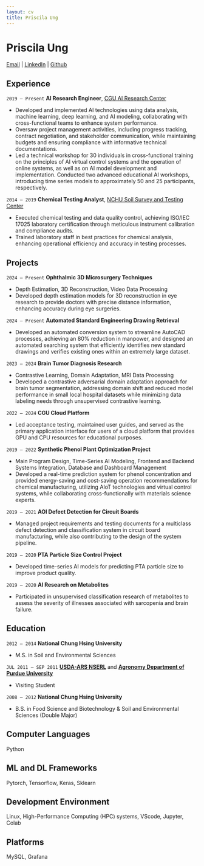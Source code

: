 ```yaml
---
layout: cv
title: Priscila Ung
---
```

# Priscila Ung
<div id="webaddress">
<a href="mailto:pici9218@gmail.com">Email</a>
| <a href="https://www.linkedin.com/in/priscilaung">LinkedIn</a>
| <a href="https://github.com/Poopogen">Github</a> 
</div>



## Experience
`2019 – Present`
__AI Research Engineer__, [CGU AI Research Center](https://www.cgu.edu.tw/aic-en)
- Developed and implemented AI technologies using data analysis, machine learning, deep learning, and AI modeling, collaborating with cross-functional teams to enhance system performance.
- Oversaw project management activities, including progress tracking, contract negotiation, and stakeholder communication, while maintaining budgets and ensuring compliance with informative technical documentations.
- Led a technical workshop for 30 individuals in cross-functional training on the principles of AI virtual control systems and the operation of online systems, as well as on AI model development and implementation. Conducted two advanced educational AI workshops, introducing time series models to approximately 50 and 25 participants, respectively.

`2014 – 2019`
__Chemical Testing Analyst__, [NCHU Soil Survey and Testing Center](https://sstc.nchu.edu.tw/EN/index)
- Executed chemical testing and data quality control, achieving ISO/IEC 17025 laboratory certification through meticulous instrument calibration and compliance audits.
- Trained laboratory staff in best practices for chemical analysis, enhancing operational efficiency and accuracy in testing processes.




## Projects
`2024 – Present`
__Ophthalmic 3D Microsurgery Techniques__ 
- Depth Estimation, 3D Reconstruction, Video Data Processing
- Developed depth estimation models for 3D reconstruction in eye research to provide doctors with precise distance information, enhancing accuracy during eye surgeries.

`2024 – Present`
__Automated Standard Engineering Drawing Retrieval__
- Developed an automated conversion system to streamline AutoCAD processes, achieving an 80% reduction in manpower, and designed an automated searching system that efficiently identifies new standard drawings and verifies existing ones within an extremely large dataset.

`2023 – 2024`
__Brain Tumor Diagnosis Research__
- Contrastive Learning, Domain Adaptation, MRI Data Processing
- Developed a contrastive adversarial domain adaptation approach for brain tumor segmentation, addressing domain shift and reduced model performance in small local hospital datasets while minimizing data labeling needs through unsupervised contrastive learning.

`2022 – 2024`
__CGU Cloud Platform__ 
- Led acceptance testing, maintained user guides, and served as the primary application interface for users of a cloud platform that provides GPU and CPU resources for educational purposes.

`2019 – 2022`
__Synthetic Phenol Plant Optimization Project__
- Main Program Design, Time-Series AI Modeling, Frontend and Backend Systems Integration, Database and Dashboard Management 
- Developed a real-time prediction system for phenol concentration and provided energy-saving and cost-saving operation recommendations for chemical manufacturing, utilizing AIoT technologies and virtual control systems, while collaborating cross-functionally with materials science experts.

`2019 – 2021`
__AOI Defect Detection for Circuit Boards__
- Managed project requirements and testing documents for a multiclass defect detection and classification system in circuit board manufacturing, while also contributing to the design of the system pipeline.
  
`2019 – 2020`
__PTA Particle Size Control Project__
- Developed time-series AI models for predicting PTA particle size to improve product quality.

`2019 – 2020`
__AI Research on Metabolites__
- Participated in unsupervised classification research of metabolites to assess the severity of illnesses associated with sarcopenia and brain failure.




## Education
`2012 – 2014`
__National Chung Hsing University__
- M.S. in Soil and Environmental Sciences

`JUL 2011 – SEP 2011`
 [__USDA-ARS NSERL__](https://www.ars.usda.gov/midwest-area/west-lafayette-in/national-soil-erosion-research/) and [__Agronomy Department of Purdue University__](https://ag.purdue.edu/department/agry/index.html)
- Visiting Student 

`2008 – 2012`
__National Chung Hsing University__
- B.S. in Food Science and Biotechnology & Soil and Environmental Sciences (Double Major)


## Computer Languages 
Python

## ML and DL Frameworks 
Pytorch, Tensorflow, Keras, Sklearn

## Development Environment 
Linux, High-Performance Computing (HPC) systems, VScode, Jupyter, Colab

## Platforms 
MySQL, Grafana




<!-- ### Footer

Last updated: May 2013 -->


